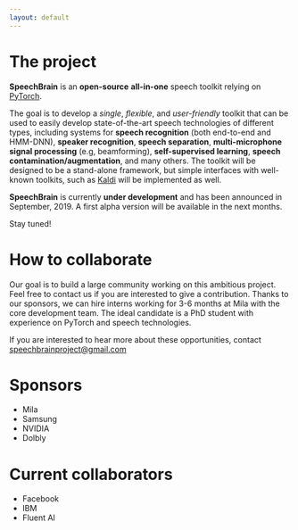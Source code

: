 ```yaml
---
layout: default
---
```



# The project

**SpeechBrain** is an **open-source** **all-in-one** speech toolkit 
relying on [PyTorch](https://pytorch.org).
  
The goal is to develop a *single*, *flexible*, and *user-friendly* toolkit that can be used to easily develop state-of-the-art speech technologies of different types, including systems for **speech recognition** (both end-to-end and HMM-DNN), **speaker recognition**, **speech separation**, **multi-microphone signal processing** (e.g, beamforming), **self-supervised learning**, **speech contamination/augmentation**,  and many others.
The toolkit will be designed to be a stand-alone framework, but simple interfaces with well-known toolkits, such as [Kaldi](http://kaldi-asr.org) will be implemented as well.

**SpeechBrain** is currently **under development** and has been announced in September, 2019. A first alpha version will be available in the next months.  

Stay tuned!

# How to collaborate
Our goal is to build a large community working on this ambitious project. Feel free to contact us if you are interested to give a contribution.
Thanks to our sponsors, we can hire interns working for 3-6 months at Mila with the core development team.  The ideal candidate is a PhD student with experience on PyTorch and speech technologies.

If you are interested to hear more about these opportunities,  contact 
speechbrainproject@gmail.com


# Sponsors
- Mila
- Samsung
- NVIDIA
- Dolbly

# Current collaborators
- Facebook
- IBM
- Fluent AI





